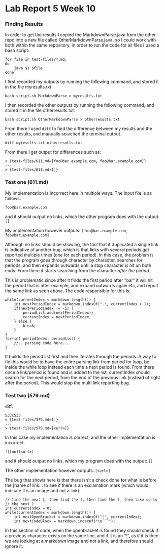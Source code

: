 # Lab Report 5 Week 10

### Finding Results
In order to get the results I copied the MarkdownParse.java from the other repo into a new file called OtherMarkdownParse.java, so I could work with both within the same repository. In order to run the code for all files I used a bash script:

```
for file in test-files/*.md;
do
    java $1 $file
done
```

I first recorded my outputs by running the following command, and stored it in the file myresults.txt:

`bash script.sh MarkdownParse > myresults.txt`

I then recorded the other outputs by running the following command, and stored it in the file otherresults.txt:

`bash script.sh OtherMarkdownParse > otherresults.txt`

From there I used `diff` to find the difference between my results and the other results, and manually searched the terminal output.

`diff myresults.txt otherresults.txt`

From there I get output for differences such as:

```
< {test-files/611.md=[foo@bar.example.com, foo@bar.example.com]}
---
> {test-files/611.md=[]}
```

### Test one (611.md)

My implementation is incorrect here in multiple ways. The input file is as follows:
```
foo@bar.example.com
```
and it should output no links, which the other program does with the output: `[]`

My implementation however outputs: `[foo@bar.example.com, foo@bar.example.com]`

Although no links should be showing, the fact that it duplicated a single link is indicative of another bug, which is that links with several periods get reported multiple times (one for each period). In this case, the problem is that the program goes through character by character, searches for periods, and then expands outwards until a stop character is hit on both ends. From there it starts searching from the character *after the period*.

This is problematic since after it finds the first period after "bar" it will hit the period that is after example, and expand outwards again etc, and report the same link as seen above. The code responsible for this is:

```
while(currentIndex < markdown.length()) {
    int nextPeriodIndex = markdown.indexOf(".", currentIndex + 1);
    if(nextPeriodIndex != -1) {
        periodList.add(nextPeriodIndex);
        currentIndex = nextPeriodIndex;
    } else {
        break;
    }
}
for(int periodIndex: periodList) {
    //...parsing code here...
}
```

It builds the period list first and then iterates through the periods. A way to fix this would be to have the entire parsing link from period for loop, be inside the while loop instead each time a next period is found. From there once a link/period is found and is added to the list, currentIndex should search for the next period, from the end of the previous link (instead of right after the period). This would stop the multi link reporting bug.

### Test two (579.md)

diff:

```
533c533
< {test-files/579.md=[]}
---
> {test-files/579.md=[<url>]}
```

In this case my implementation is correct, and the other implementation is incorrect.

```
![foo](<url>)
```

and it should output no links, which my program does with the output: `[]`

The other implementation however outputs: `[<url>]`

The bug that shows here is that there isn't a check done for what is before the [name of link... to see if there is an exclamation mark (which would indicate it is an image and not a link).

```
// find the next [, then find the ], then find the (, then take up to
// the next )
int currentIndex = 0;
while(currentIndex < markdown.length()) {
    int nextOpenBracket = markdown.indexOf("[", currentIndex);
    int nextCodeBlock = markdown.indexOf("\n```");
```

In this section of code, when the openbracket is found they should check if a previous character exists on the same line, and if it is an "!", as if it is then we are looking at a markdown image and not a link, and therefore should ignore it.
